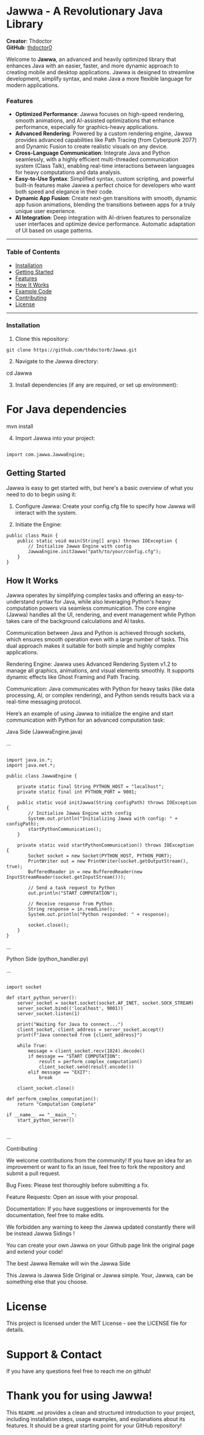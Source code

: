 # Jawwa - A Revolutionary Java Library

**Creator**: Thdoctor  
**GitHub**: [thdoctor0](https://github.com/thdoctor0)

Welcome to **Jawwa**, an advanced and heavily optimized library that enhances Java with an easier, faster, and more dynamic approach to creating mobile and desktop applications. Jawwa is designed to streamline development, simplify syntax, and make Java a more flexible language for modern applications.  

### Features

- **Optimized Performance**: Jawwa focuses on high-speed rendering, smooth animations, and AI-assisted optimizations that enhance performance, especially for graphics-heavy applications.
- **Advanced Rendering**: Powered by a custom rendering engine, Jawwa provides advanced capabilities like Path Tracing (from Cyberpunk 2077) and Dynamic Fusion to create realistic visuals on any device.
- **Cross-Language Communication**: Integrate Java and Python seamlessly, with a highly efficient multi-threaded communication system (Class Talk), enabling real-time interactions between languages for heavy computations and data analysis.
- **Easy-to-Use Syntax**: Simplified syntax, custom scripting, and powerful built-in features make Jawwa a perfect choice for developers who want both speed and elegance in their code.
- **Dynamic App Fusion**: Create next-gen transitions with smooth, dynamic app fusion animations, blending the transitions between apps for a truly unique user experience.
- **AI Integration**: Deep integration with AI-driven features to personalize user interfaces and optimize device performance. Automatic adaptation of UI based on usage patterns.

---

### Table of Contents

- [Installation](#installation)
- [Getting Started](#getting-started)
- [Features](#features)
- [How It Works](#how-it-works)
- [Example Code](#example-code)
- [Contributing](#contributing)
- [License](#license)

---

### Installation

1. Clone this repository:

```
git clone https://github.com/thdoctor0/Jawwa.git
```
2. Navigate to the Jawwa directory:



cd Jawwa

3. Install dependencies (if any are required, or set up environment):



# For Java dependencies
mvn install

4. Import Jawwa into your project:

```

import com.jawwa.JawwaEngine;

```


## Getting Started

Jawwa is easy to get started with, but here's a basic overview of what you need to do to begin using it:

1. Configure Jawwa: Create your config.cfg file to specify how Jawwa will interact with the system.


2. Initiate the Engine:


```
public class Main {
    public static void main(String[] args) throws IOException {
        // Initialize Jawwa Engine with config
        JawwaEngine.initJawwa("path/to/your/config.cfg");
    }
}

```
## How It Works

Jawwa operates by simplifying complex tasks and offering an easy-to-understand syntax for Java, while also leveraging Python's heavy computation powers via seamless communication. The core engine (Jawwa) handles all the UI, rendering, and event management while Python takes care of the background calculations and AI tasks.

Communication between Java and Python is achieved through sockets, which ensures smooth operation even with a large number of tasks. This dual approach makes it suitable for both simple and highly complex applications.

Rendering Engine: Jawwa uses Advanced Rendering System v1.2 to manage all graphics, animations, and visual elements smoothly. It supports dynamic effects like Ghost Framing and Path Tracing.

Communication: Java communicates with Python for heavy tasks (like data processing, AI, or complex rendering), and Python sends results back via a real-time messaging protocol.




Here’s an example of using Jawwa to initialize the engine and start communication with Python for an advanced computation task:

Java Side (JawwaEngine.java)

...

```

import java.io.*;
import java.net.*;

public class JawwaEngine {

    private static final String PYTHON_HOST = "localhost";
    private static final int PYTHON_PORT = 9001;

    public static void initJawwa(String configPath) throws IOException {
        // Initialize Jawwa Engine with config
        System.out.println("Initializing Jawwa with config: " + configPath);
        startPythonCommunication();
    }

    private static void startPythonCommunication() throws IOException {
        Socket socket = new Socket(PYTHON_HOST, PYTHON_PORT);
        PrintWriter out = new PrintWriter(socket.getOutputStream(), true);
        BufferedReader in = new BufferedReader(new InputStreamReader(socket.getInputStream()));

        // Send a task request to Python
        out.println("START COMPUTATION");

        // Receive response from Python
        String response = in.readLine();
        System.out.println("Python responded: " + response);

        socket.close();
    }
}

```

...

Python Side (python_handler.py)

...

```

import socket

def start_python_server():
    server_socket = socket.socket(socket.AF_INET, socket.SOCK_STREAM)
    server_socket.bind(('localhost', 9001))
    server_socket.listen(1)

    print("Waiting for Java to connect...")
    client_socket, client_address = server_socket.accept()
    print(f"Java connected from {client_address}")

    while True:
        message = client_socket.recv(1024).decode()
        if message == "START COMPUTATION":
            result = perform_complex_computation()
            client_socket.send(result.encode())
        elif message == "EXIT":
            break

    client_socket.close()

def perform_complex_computation():
    return "Computation Complete"

if __name__ == "__main__":
    start_python_server()


```
...

Contributing

We welcome contributions from the community! If you have an idea for an improvement or want to fix an issue, feel free to fork the repository and submit a pull request.

Bug Fixes: Please test thoroughly before submitting a fix.

Feature Requests: Open an issue with your proposal.

Documentation: If you have suggestions or improvements for the documentation, feel free to make edits.

We forbidden any warning to keep the Jawwa updated constantly there will be instead Jawwa Sidings !

You can create your own Jawwa on your Github page link the original page and extend your code!

The best Jawwa Remake will win the Jawwa Side

This Jawwa is Jawwa Side Original or Jawwa simple.
Your, Jawwa, can be something else that you choose.

# License

This project is licensed under the MIT License - see the LICENSE file for details.


# Support & Contact

If you have any questions feel free to reach me on github!


# Thank you for using Jawwa!

This `README.md` provides a clean and structured introduction to your project, including installation steps, usage examples, and explanations about its features. It should be a great starting point for your GitHub repository!

